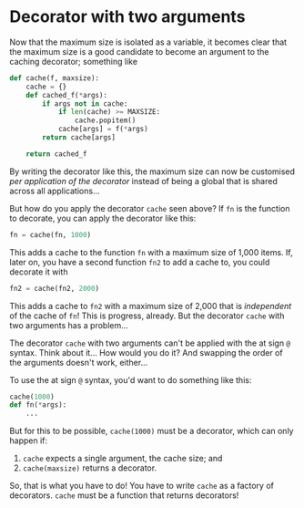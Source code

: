 # Decorator with two arguments

Now that the maximum size is isolated as a variable, it becomes clear that the maximum size is a good candidate to become an argument to the caching decorator; something like

```python
def cache(f, maxsize):
    cache = {}
    def cached_f(*args):
        if args not in cache:
            if len(cache) >= MAXSIZE:
                cache.popitem()
            cache[args] = f(*args)
        return cache[args]

    return cached_f
```

By writing the decorator like this, the maximum size can now be customised _per application of the decorator_ instead of being a global that is shared across all applications...

But how do you apply the decorator `cache` seen above?
If `fn` is the function to decorate, you can apply the decorator like this:

```python
fn = cache(fn, 1000)
```

This adds a cache to the function `fn` with a maximum size of 1,000 items.
If, later on, you have a second function `fn2` to add a cache to, you could decorate it with

```python
fn2 = cache(fn2, 2000)
```

This adds a cache to `fn2` with a maximum size of 2,000 that is _independent_ of the cache of `fn`!
This is progress, already.
But the decorator `cache` with two arguments has a problem...

The decorator `cache` with two arguments can't be applied with the at sign `@` syntax.
Think about it...
How would you do it?
And swapping the order of the arguments doesn't work, either...

To use the at sign `@` syntax, you'd want to do something like this:

```python
cache(1000)
def fn(*args):
    ...
```

But for this to be possible, `cache(1000)` must be a decorator, which can only happen if:

 1. `cache` expects a single argument, the cache size; and
 2. `cache(maxsize)` returns a decorator.

So, that is what you have to do!
You have to write `cache` as a factory of decorators.
`cache` must be a function that returns decorators!
